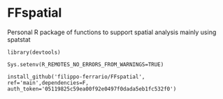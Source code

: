 # FFspatial
 Personal R package of functions to support spatial analysis mainly using spatstat


```
library(devtools)

Sys.setenv(R_REMOTES_NO_ERRORS_FROM_WARNINGS=TRUE)

install_github('filippo-ferrario/FFspatial', ref='main',dependencies=F, auth_token='05119825c59ea00f92e0497f0dada5eb1fc532f0')
```
